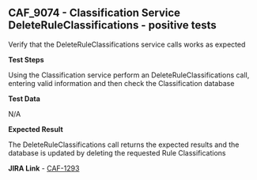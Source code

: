## CAF_9074 - Classification Service DeleteRuleClassifications - positive tests ##

Verify that the DeleteRuleClassifications service calls works as expected

**Test Steps**

Using the Classification service perform an DeleteRuleClassifications call, entering valid information and then check the Classification database

**Test Data**

N/A

**Expected Result**

The DeleteRuleClassifications call returns the expected results and the database is updated by deleting the requested Rule Classifications

**JIRA Link** - [CAF-1293](https://jira.autonomy.com/browse/CAF-1293)


